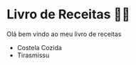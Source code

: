 # Livro de Receitas :man_cook:



Olá bem vindo ao meu livro de receitas



- Costela Cozida
- Tirasmissu

